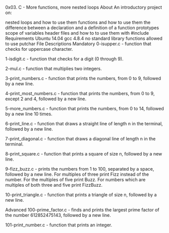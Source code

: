 0x03. C - More functions, more nested loops
About
An introductory project on:

nested loops and how to use them
functions and how to use them
the difference between a declaration and a definition of a function
prototypes
scope of variables
header files and how to to use them with #include
Requirements
Ubuntu 14.04
gcc 4.8.4
no standard library functions
allowed to use putchar
File Descriptions
Mandatory
0-isupper.c - function that checks for uppercase character.

1-isdigit.c - function that checks for a digit (0 through 9).

2-mul.c - function that multiplies two integers.

3-print_numbers.c - function that prints the numbers, from 0 to 9, followed by a new line.

4-print_most_numbers.c - function that prints the numbers, from 0 to 9, except 2 and 4, followed by a new line.

5-more_numbers.c - function that prints the numbers, from 0 to 14, followed by a new line 10 times.

6-print_line.c - function that draws a straight line of length n in the terminal, followed by a new line.

7-print_diagonal.c - function that draws a diagonal line of length n in the terminal.

8-print_square.c - function that prints a square of size n, followed by a new line.

9-fizz_buzz.c - prints the numbers from 1 to 100, separated by a space, followed by a new line. For multiples of three print Fizz instead of the number. For the multiples of five print Buzz. For numbers which are multiples of both three and five print FizzBuzz.

10-print_triangle.c - function that prints a triangle of size n, followed by a new line.

Advanced
100-prime_factor.c - finds and prints the largest prime factor of the number 612852475143, followed by a new line.

101-print_number.c - function that prints an integer.
